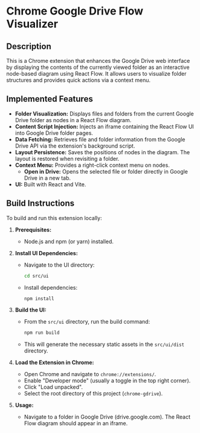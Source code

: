 # Chrome Google Drive Flow Visualizer

## Description

This is a Chrome extension that enhances the Google Drive web interface by displaying the contents of the currently viewed folder as an interactive node-based diagram using React Flow. It allows users to visualize folder structures and provides quick actions via a context menu.

## Implemented Features

*   **Folder Visualization:** Displays files and folders from the current Google Drive folder as nodes in a React Flow diagram.
*   **Content Script Injection:** Injects an iframe containing the React Flow UI into Google Drive folder pages.
*   **Data Fetching:** Retrieves file and folder information from the Google Drive API via the extension's background script.
*   **Layout Persistence:** Saves the positions of nodes in the diagram. The layout is restored when revisiting a folder.
*   **Context Menu:** Provides a right-click context menu on nodes.
    *   **Open in Drive:** Opens the selected file or folder directly in Google Drive in a new tab.
*   **UI:** Built with React and Vite.

## Build Instructions

To build and run this extension locally:

1.  **Prerequisites:**
    *   Node.js and npm (or yarn) installed.

2.  **Install UI Dependencies:**
    *   Navigate to the UI directory:
        ```bash
        cd src/ui
        ```
    *   Install dependencies:
        ```bash
        npm install
        ```

3.  **Build the UI:**
    *   From the `src/ui` directory, run the build command:
        ```bash
        npm run build
        ```
    *   This will generate the necessary static assets in the `src/ui/dist` directory.

4.  **Load the Extension in Chrome:**
    *   Open Chrome and navigate to `chrome://extensions/`.
    *   Enable "Developer mode" (usually a toggle in the top right corner).
    *   Click "Load unpacked".
    *   Select the root directory of this project (`chrome-gdrive`).

5.  **Usage:**
    *   Navigate to a folder in Google Drive (drive.google.com). The React Flow diagram should appear in an iframe.
